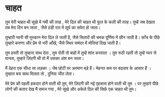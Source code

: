 # चाहत 
तुम मेरी चाहत थी सूखे में नमी की तरह ,
मेरे दिल की चाहत थी फूल के कली की तरह।
तुम्हें जब देखता तब मेरा दिन बन जाता ,
जैसे ठंडी रात में सूर्य का सवेरा हो जाता।

तुम्हारी प्यारी सी मुस्कान मेरा दिल ले जाती है,
जैसे सितारों की चमक पूर्णिमा में छीन जाती है।
काँच के पीछे तुम्हारे करुणा और प्रेम से भरी आँखे,
जैसे स्थिर समंदर में मोतियां दिख जाती है।

तुम हस्ती तो तुम्हारा साथ देता ,
तुम रोती तो बाहों में तुम्हें शांत करवाता ।
तुम रूठी रहती तो तुम्हें प्यार से मानता,
तुम्हारे ज़िंदगी थी तो मैं उसका अंश बन जाता।

मैं ठेहरा एक सीधा सा लड़का ।
जेब छोटी पर अरमान बड़े हैं।
मेहनत कम पर बदलाव के आसार हैं ।
तुम्हारा बस साथ मिलता तो ,
दुनिया जीत लेता।

मेरे प्रेम की पहली हकदार होने वाली थी तुम,
मेरे ज़िंदगी की नई एहसास होने वाली थी तुम ।
पर तुम्हारे पीछे लोगों की कतार देख मैं समज गया ,
मेरे सूखे और अकेले दिल की सिर्फ़ एक चाहत थी तुम।


